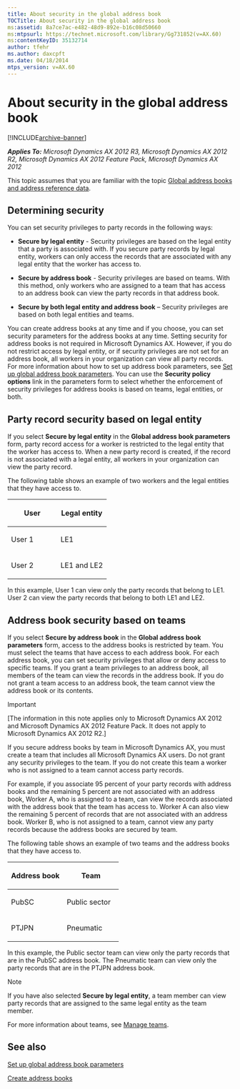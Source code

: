 ```yaml
---
title: About security in the global address book
TOCTitle: About security in the global address book
ms:assetid: 8a7ce7ac-e482-48d9-892e-b16c08d50660
ms:mtpsurl: https://technet.microsoft.com/library/Gg731852(v=AX.60)
ms:contentKeyID: 35132714
author: tfehr
ms.author: daxcpft
ms.date: 04/18/2014
mtps_version: v=AX.60
---
```


# About security in the global address book 


[!INCLUDE[archive-banner](includes/archive-banner.md)]


_**Applies To:** Microsoft Dynamics AX 2012 R3, Microsoft Dynamics AX 2012 R2, Microsoft Dynamics AX 2012 Feature Pack, Microsoft Dynamics AX 2012_

This topic assumes that you are familiar with the topic [Global address books and address reference data](global-address-books-and-address-reference-data.md).

## Determining security

You can set security privileges to party records in the following ways:

  - **Secure by legal entity** - Security privileges are based on the legal entity that a party is associated with. If you secure party records by legal entity, workers can only access the records that are associated with any legal entity that the worker has access to.

  - **Secure by address book** - Security privileges are based on teams. With this method, only workers who are assigned to a team that has access to an address book can view the party records in that address book.

  - **Secure by both legal entity and address book** – Security privileges are based on both legal entities and teams.

You can create address books at any time and if you choose, you can set security parameters for the address books at any time. Setting security for address books is not required in Microsoft Dynamics AX. However, if you do not restrict access by legal entity, or if security privileges are not set for an address book, all workers in your organization can view all party records. For more information about how to set up address book parameters, see [Set up global address book parameters](set-up-global-address-book-parameters.md). You can use the **Security policy options** link in the parameters form to select whether the enforcement of security privileges for address books is based on teams, legal entities, or both.

## Party record security based on legal entity

If you select **Secure by legal entity** in the **Global address book parameters** form, party record access for a worker is restricted to the legal entity that the worker has access to. When a new party record is created, if the record is not associated with a legal entity, all workers in your organization can view the party record.

The following table shows an example of two workers and the legal entities that they have access to.

<table>
<colgroup>
<col style="width: 50%" />
<col style="width: 50%" />
</colgroup>
<thead>
<tr class="header">
<th><p>User</p></th>
<th><p>Legal entity</p></th>
</tr>
</thead>
<tbody>
<tr class="odd">
<td><p>User 1</p></td>
<td><p>LE1</p></td>
</tr>
<tr class="even">
<td><p>User 2</p></td>
<td><p>LE1 and LE2</p></td>
</tr>
</tbody>
</table>


In this example, User 1 can view only the party records that belong to LE1. User 2 can view the party records that belong to both LE1 and LE2.

## Address book security based on teams

If you select **Secure by address book** in the **Global address book parameters** form, access to the address books is restricted by team. You must select the teams that have access to each address book. For each address book, you can set security privileges that allow or deny access to specific teams. If you grant a team privileges to an address book, all members of the team can view the records in the address book. If you do not grant a team access to an address book, the team cannot view the address book or its contents.


> [!IMPORTANT]
> <P>[The information in this note applies only to Microsoft Dynamics AX 2012 and Microsoft Dynamics AX 2012 Feature Pack. It does not apply to Microsoft Dynamics AX 2012 R2.]</P>
> <P>If you secure address books by team in Microsoft Dynamics AX, you must create a team that includes all Microsoft Dynamics AX users. Do not grant any security privileges to the team. If you do not create this team a worker who is not assigned to a team cannot access party records.</P>
> <P>For example, if you associate 95 percent of your party records with address books and the remaining 5 percent are not associated with an address book, Worker A, who is assigned to a team, can view the records associated with the address book that the team has access to. Worker A can also view the remaining 5 percent of records that are not associated with an address book. Worker B, who is not assigned to a team, cannot view any party records because the address books are secured by team.</P>



The following table shows an example of two teams and the address books that they have access to.

<table>
<colgroup>
<col style="width: 50%" />
<col style="width: 50%" />
</colgroup>
<thead>
<tr class="header">
<th><p>Address book</p></th>
<th><p>Team</p></th>
</tr>
</thead>
<tbody>
<tr class="odd">
<td><p>PubSC</p></td>
<td><p>Public sector</p></td>
</tr>
<tr class="even">
<td><p>PTJPN</p></td>
<td><p>Pneumatic</p></td>
</tr>
</tbody>
</table>


In this example, the Public sector team can view only the party records that are in the PubSC address book. The Pneumatic team can view only the party records that are in the PTJPN address book.


> [!NOTE]
> <P>If you have also selected <STRONG>Secure by legal entity</STRONG>, a team member can view party records that are assigned to the same legal entity as the team member.</P>



For more information about teams, see [Manage teams](manage-teams.md).

## See also

[Set up global address book parameters](set-up-global-address-book-parameters.md)

[Create address books](create-address-books.md)

  



